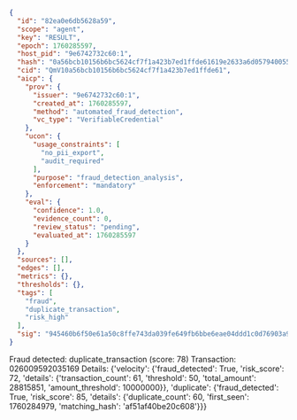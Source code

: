 ```json
{
  "id": "82ea0e6db5628a59",
  "scope": "agent",
  "key": "RESULT",
  "epoch": 1760285597,
  "host_pid": "9e6742732c60:1",
  "hash": "0a56bcb10156b6bc5624cf7f1a423b7ed1ffde61619e2633a6d057940055fe18",
  "cid": "QmV10a56bcb10156b6bc5624cf7f1a423b7ed1ffde61",
  "aicp": {
    "prov": {
      "issuer": "9e6742732c60:1",
      "created_at": 1760285597,
      "method": "automated_fraud_detection",
      "vc_type": "VerifiableCredential"
    },
    "ucon": {
      "usage_constraints": [
        "no_pii_export",
        "audit_required"
      ],
      "purpose": "fraud_detection_analysis",
      "enforcement": "mandatory"
    },
    "eval": {
      "confidence": 1.0,
      "evidence_count": 0,
      "review_status": "pending",
      "evaluated_at": 1760285597
    }
  },
  "sources": [],
  "edges": [],
  "metrics": {},
  "thresholds": {},
  "tags": [
    "fraud",
    "duplicate_transaction",
    "risk_high"
  ],
  "sig": "945460b6f50e61a50c8ffe743da039fe649fb6bbe6eae04ddd1c0d76903a90b2"
}
```

Fraud detected: duplicate_transaction (score: 78)
Transaction: 026009592035169
Details: {'velocity': {'fraud_detected': True, 'risk_score': 72, 'details': {'transaction_count': 61, 'threshold': 50, 'total_amount': 28815851, 'amount_threshold': 10000000}}, 'duplicate': {'fraud_detected': True, 'risk_score': 85, 'details': {'duplicate_count': 60, 'first_seen': 1760284979, 'matching_hash': 'af51af40be20c608'}}}